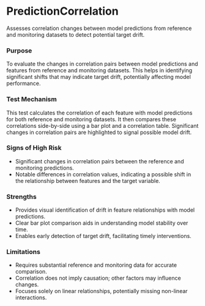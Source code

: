 # PredictionCorrelation

Assesses correlation changes between model predictions from reference and monitoring datasets to detect potential
target drift.

### Purpose

To evaluate the changes in correlation pairs between model predictions and features from reference and monitoring
datasets. This helps in identifying significant shifts that may indicate target drift, potentially affecting model
performance.

### Test Mechanism

This test calculates the correlation of each feature with model predictions for both reference and monitoring
datasets. It then compares these correlations side-by-side using a bar plot and a correlation table. Significant
changes in correlation pairs are highlighted to signal possible model drift.

### Signs of High Risk

- Significant changes in correlation pairs between the reference and monitoring predictions.
- Notable differences in correlation values, indicating a possible shift in the relationship between features and
the target variable.

### Strengths

- Provides visual identification of drift in feature relationships with model predictions.
- Clear bar plot comparison aids in understanding model stability over time.
- Enables early detection of target drift, facilitating timely interventions.

### Limitations

- Requires substantial reference and monitoring data for accurate comparison.
- Correlation does not imply causation; other factors may influence changes.
- Focuses solely on linear relationships, potentially missing non-linear interactions.